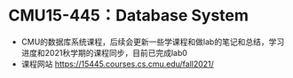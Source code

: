 # CMU15-445：Database System

- CMU的数据库系统课程，后续会更新一些学课程和做lab的笔记和总结，学习进度和2021秋学期的课程同步，目前已完成lab0
- 课程网站 https://15445.courses.cs.cmu.edu/fall2021/






